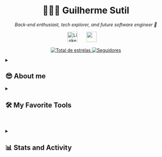 <h1 align="center">👨🏻‍💻 Guilherme Sutil</h1>
<p align="center">
    <p align="center"><i>Back-end enthusiast, tech explorer, and future software engineer 🚀</i></p>
</p>

<!-- Social icons section -->
<p align="center">
  <a href="https://www.linkedin.com/in/guilherme-sutil-ferreira-5a3aa9189/"><img width="32px" alt="LinkedIn" title="LinkedIn" src="https://i.imgur.com/yRpa1dQ.png"/></a>
  &#8287;&#8287;&#8287;&#8287;&#8287;
  <!-- <a href="https://twitter.com/"><img width="32px" alt="Twitter" title="Twitter" src="https://i.imgur.com/AixJgnm.png"/></a>
  &#8287;&#8287;&#8287;&#8287;&#8287; -->
  <a href="https://discord.gg/fPrdqh3Zfu" alt="Discord" title="Dev Pro Tips Discord Server"><img width="32px" src="https://i.imgur.com/OViZO8J.png"/></a>
  &#8287;&#8287;&#8287;&#8287;&#8287;

</p>
<p align="center">
    <a href="https://github.com/SutilBR?tab=repositories&sort=stargazers">
        <img 
            alt="Total de estrelas" 
            title="Total de estrelas GitHub" 
            src="https://custom-icon-badges.demolab.com/github/stars/SutilBR?color=55960c&style=for-the-badge&labelColor=488207&logo=star&label=estrelas"
        />
    </a>
    <a href="https://github.com/SutilBR?tab=followers">
        <img 
            alt="Seguidores" 
            title="Me siga no GitHub" 
            src="https://custom-icon-badges.demolab.com/github/followers/SutilBR?color=236ad3&labelColor=1155ba&style=for-the-badge&logo=github&label=Seguidores&logoColor=white"
        />
    </a>
</p>


<details>
    <summary><h2>😎 About me</h2></summary>

<h3>🧑‍💻 Who am I</h3>
<ul>
  <li><strong>Name:</strong> Guilherme Sutil</li>
  <li><strong>Age:</strong> 21</li>
  <li><strong>Location:</strong> São Paulo, Brazil 🇧🇷</li>
  <li><strong>Current role:</strong> Administrative Assistant II (Stock Control)</li>
  <li><strong>Looking for:</strong> First opportunity in tech (already working on backend projects!)</li>
  <li><strong>Contact:</strong> g.sutil.f@outlook.com</li>
</ul>

<h3>🎓 Education</h3>
<ul>
<li><strong>B.Sc. in Software Engineering</strong><br>
Start: Jun 2024 – Expected graduation: Jun 2028</li>

<li><strong>Associate Degree in Systems Analysis and Development (ADS)</strong><br>
Start: Jan 2023 – Expected graduation: Dec 2025</li>

<li><strong>Associate Degree in Cyber Defense</strong><br>
Start: Jun 2024 – Expected graduation: Jun 2026</li>
</ul>

<h3>📚 Programming Courses</h3>
<ul>
    <li><strong>Cybersecurity Specialist</strong> – 22h · DIO (Digital Innovation One)</li>
    <li><strong>Python Fundamentals</strong> – 26h · DIO (Digital Innovation One)</li>
    <li><strong>Python Developer</strong> – 64h · DIO (Digital Innovation One)</li>
    <li><strong>Python Impressionador</strong> – 119h · Hashtag Treinamentos</li>
</ul>

<h3>🌍 Languages</h3>
<ul>
  <li>🇧🇷 Portuguese – Native</li>
  <li>🇺🇸 English – Intermediate (B1)</li>
</ul>

<h3>💡 Soft Skills</h3>
<ul>
  <li>Problem solving</li>
  <li>Teamwork</li>
  <li>Adaptability</li>
  <li>Continuous learning</li>
</ul>
</details>

<details> 
  <summary><h2>🛠️ My Favorite Tools</h2></summary>
  <!-- Some badges are from https://github.com/Ileriayo/markdown-badges -->

  <h3>👨‍💻 Programming and Markup Languages</h3>

  <p>
      <!-- <a href="https://github.com/search?q=user%3ASutilBR+language%3Acsharp"><img alt="C#" src="https://custom-icon-badges.demolab.com/badge/C%23-68217A.svg?logo=cs2&logoColor=white"></a> -->
      <a href="https://github.com/search?q=user%3ASutilBR+language%3Apython"><img alt="Python" src="https://img.shields.io/badge/Python-14354C.svg?logo=python&logoColor=white"></a>
      <a href="https://github.com/search?q=user%3ASutilBR+language%3Asql"><img alt="SQL" src="https://custom-icon-badges.demolab.com/badge/SQL-025E8C.svg?logo=database&logoColor=white"></a>
      <a href="https://github.com/search?q=user%3ASutilBR+language%3Ahtml"><img alt="HTML" src="https://img.shields.io/badge/HTML-E34F26.svg?logo=html5&logoColor=white"></a>
      <a href="https://github.com/search?q=user%3ASutilBR+language%3Acss"><img alt="CSS" src="https://img.shields.io/badge/CSS-1572B6.svg?logo=css3&logoColor=white"></a>
      <a href="https://github.com/search?q=user%3ASutilBR+language%3Ajavascript"><img alt="JavaScript" src="https://img.shields.io/badge/JavaScript-F7DF1E.svg?logo=javascript&logoColor=black"></a>
  </p>

  <h3>🧰 Frameworks and Libraries</h3>

  <p>
      <a href="#"><img alt="Flask" src="https://img.shields.io/badge/Flask-000000.svg?logo=flask&logoColor=white"></a>
      <a href="#"><img alt="NumPy" src="https://img.shields.io/badge/Numpy-013243.svg?logo=numpy&logoColor=white"></a>
      <a href="#"><img alt="Pandas" src="https://img.shields.io/badge/Pandas-150458.svg?logo=pandas&logoColor=white"></a>
      <a href="#"><img alt="Pytest" src="https://img.shields.io/badge/Pytest-0A9EDC.svg?logo=pytest&logoColor=white"></a>
      <a href="#"><img alt="Streamlit" src="https://img.shields.io/badge/Streamlit-FF4B4B.svg?logo=Streamlit&logoColor=white"></a>
      <a href="#"><img alt="SQLite" src="https://img.shields.io/badge/SQLite-003B57.svg?logo=sqlite&logoColor=white"></a>
      <a href="#"><img alt="Matplotlib" src="https://img.shields.io/badge/Matplotlib-11557C.svg?logo=plotly&logoColor=white"></a>
      <a href="#"><img alt="Plotly" src="https://img.shields.io/badge/Plotly-3F4F75.svg?logo=plotly&logoColor=white"></a>
      <a href="#"><img alt="Seaborn" src="https://img.shields.io/badge/Seaborn-5A9BD4.svg?logo=python&logoColor=white"></a>
  </p>

  <h3>🗄️ Databases and Cloud Hosting</h3>

  <p>
      <a href="#"><img alt="MongoDB" src ="https://img.shields.io/badge/MongoDB-4ea94b.svg?logo=mongodb&logoColor=white"></a>
      <a href="#"><img alt="Oracle" src ="https://img.shields.io/badge/Oracle-F00000.svg?logo=oracle&logoColor=white"></a>
      <a href="#"><img alt="SQLite" src ="https://img.shields.io/badge/SQLite-07405e.svg?logo=sqlite&logoColor=white"></a>
      <a href="#"><img alt="SQL Server" src="https://img.shields.io/badge/SQL%20Server-CC2927.svg?logo=microsoftsqlserver&logoColor=white"></a>
      <a href="#"><img alt="Vercel" src="https://img.shields.io/badge/Vercel-000000.svg?logo=vercel&logoColor=white"></a>
  </p>

  <h3>💻 Software and Tools</h3>

  <p>
      <a href="#"><img alt="Dbeaver" src="https://custom-icon-badges.demolab.com/badge/-Dbeaver-372923?logo=dbeaver-mono&logoColor=white"></a>
      <a href="#"><img alt="Discord" src="https://img.shields.io/badge/-Discord-5865F2.svg?logo=discord&logoColor=white"></a>
      <a href="#"><img alt="Git" src="https://img.shields.io/badge/Git-F05033.svg?logo=git&logoColor=white"></a>
      <a href="#"><img alt="GitHub Desktop" src="https://img.shields.io/badge/GitHub%20Desktop-8034A9.svg?logo=github&logoColor=white"></a>
      <a href="#"><img alt="Excel" src="https://img.shields.io/badge/Excel-34A853.svg?logo=google%20sheets&logoColor=white"></a>
      <a href="#"><img alt="Jupyter" src="https://img.shields.io/badge/Jupyter-F37626.svg?logo=Jupyter&logoColor=white"></a>
      <a href="#"><img alt="OBS Studio" src="https://img.shields.io/badge/-OBS-302E31?logo=obs-studio&logoColor=white"></a>
      <a href="#"><img alt="Postman" src="https://img.shields.io/badge/Postman-FF6C37?logo=postman&logoColor=white"></a>
      <a href="#"><img alt="Stack Overflow" src="https://img.shields.io/badge/-Stack%20Overflow-FE7A16?logo=stack-overflow&logoColor=white"></a>
      <a href="#"><img alt="Visual Studio Code" src="https://img.shields.io/badge/Visual%20Studio%20Code-0078d7.svg?logo=visual-studio-code&logoColor=white"></a>
  </p>
</details>

<br/>
<br/>


<details> 
  <summary><h2>📊 Stats and Activity</h2></summary>
<p>
  <img 
    align="left" 
    alt="GitHub Stats" 
    height="200" 
    style="padding-right: 10px;" 
    src="https://github-readme-stats.vercel.app/api?username=SutilBR&show_icons=true&theme=tokyonight&include_all_commits=true&locale" 
  />

<img 
      align="left" 
      alt="GitHub Stats" 
      height="200" 
      src="https://github-readme-stats.vercel.app/api/top-langs/?username=SutilBR&theme=tokyonight&layout=compact&custom_title=Most%20Used%20Languages&langs_count=9" 
  />
</details>

</p>

